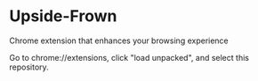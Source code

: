 # Upside-Frown
Chrome extension that enhances your browsing experience

Go to chrome://extensions, click "load unpacked", and select this repository.